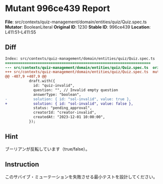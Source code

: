 # Mutant 996ce439 Report

**File**: src/contexts/quiz-management/domain/entities/quiz/Quiz.spec.ts
**Mutator**: BooleanLiteral
**Original ID**: 1230
**Stable ID**: 996ce439
**Location**: L411:51–L411:55

## Diff

```diff
Index: src/contexts/quiz-management/domain/entities/quiz/Quiz.spec.ts
===================================================================
--- src/contexts/quiz-management/domain/entities/quiz/Quiz.spec.ts	original
+++ src/contexts/quiz-management/domain/entities/quiz/Quiz.spec.ts	mutated #1230
@@ -407,9 +407,9 @@
           draft.with({
             id: "quiz-invalid",
             question: "", // Invalid empty question
             answerType: "boolean",
-            solution: { id: "sol-invalid", value: true },
+            solution: { id: "sol-invalid", value: false },
             status: "pending_approval",
             creatorId: "creator-invalid",
             createdAt: "2023-12-01 10:00:00",
           });
```

## Hint

ブーリアンが反転しています（true/false）。

## Instruction

このサバイブ・ミューテーションを失敗させる最小テストを設計してください。
